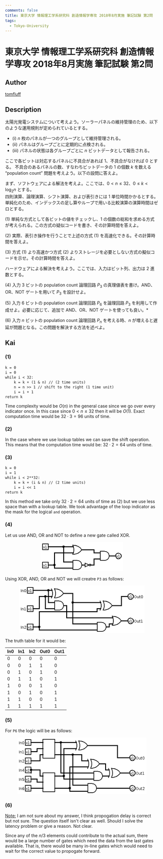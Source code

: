 ```yaml
---
comments: false
title: 東京大学 情報理工学系研究科 創造情報学専攻 2018年8月実施 筆記試験 第2問
tags:
  - Tokyo-University
---
```

# 東京大学 情報理工学系研究科 創造情報学専攻 2018年8月実施 筆記試験 第2問

## **Author**
[tomfluff](https://github.com/tomfluff)

## **Description**
太陽光発電システムについて考えよう。ソーラーパネルの維持管理のため、以下のような運用規則が定められているとする。  

- (i) $n$ 枚のパネルが一つのグループとして維持管理される。  
- (ii) パネルはグループごとに定期的に点検される。  
- (iii) パネルの状態は各グループごとに $n$ ビットデータとして報告される。

ここで各ビットは対応するパネルに不具合があれば $1$、不具合がなければ $0$ とする。
不具合のあるパネルの数、すなわちビットデータの $1$ の個数 $k$ を数える “population count” 問題を考えよう。以下の設問に答えよ。  

まず、ソフトウェアによる解法を考えよ。ここでは、$0 < n \leq 32$、$0 \leq k < \log_2 n$ とする。  
四則演算、論理演算、シフト演算、および表引きには $1$ 単位時間かかるとする。単純化のため、インデックスの足し算やループで用いる比較演算の演算時間はゼロとする。  

(1) 単純な方式として各ビットの値をチェックし、$1$ の個数の総和を求める方式が考えられる。この方式の疑似コードを書き、その計算時間を答えよ。

(2) 実際、表引き操作を行うことで上述の方式 (1) を高速化できる。その計算時間を答えよ。 

(3) 方式 (1) より高速かつ方式 (2) よりストレージを必要としない方式の擬似コードを示せ。その計算時間を答えよ。

ハードウェアによる解決を考えよう。ここでは、入力はビット列、出力は $2$ 進数とする。  

(4) 入力 $3$ ビットの population count 論理回路 $P_3$ の真理値表を書け。AND、OR、NOT ゲートを用いて $P_3$ を設計せよ。

(5) 入力 $6$ ビットの population count 論理回路 $P_6$ を論理回路 $P_3$ を利用して作成せよ。必要に応じて、追加で AND、OR、NOT ゲートを使っても良い。* 

(6) 入力 $n$ ビットの population count 論理回路 $P_n$ を考える時、$n$ が増えると遅延が問題となる。この問題を解決する方法を述べよ。 

## **Kai**
### (1)
```
k = 0
i = 0
while i < 32:
    k = k + (1 & n) // (2 time units)
    n = n >> 1 // shift to the right (1 time unit)
    i = i + 1
return k
```

Time complexity would be $O(n)$ in the general case since we go over every indicator once. In this case since $0<n\leq 32$ then it will be $O(1)$. Exact computation time would be $32\cdot 3=96$ units of time.

### (2)
In the case where we use lookup tables we can save the shift operation. This means that the computation time would be: $32\cdot 2=64$ units of time.

### (3)

```text
k = 0
i = 1
while i < 2**32:
    k = k + (i & n) // (2 time units)
    i = i << 1
return k
```

In this method we take only $32\cdot 2=64$ units of time as (2) but we use less space than with a lookup table. We took advantage of the loop indicator as the mask for the logical `and` operation.

### (4)
Let us use AND, OR and NOT to define a new gate called XOR.

<figure style="text-align:center;">
  <img src="https://raw.githubusercontent.com/Myyura/the_kai_project_assets/main/kakomonn/tokyo_university/IST/ci_201808_2_p1.png" width="270" height="95" alt=""/>
</figure>

Using XOR, AND, OR and NOT we will creatre `P3` as follows:

<figure style="text-align:center;">
  <img src="https://raw.githubusercontent.com/Myyura/the_kai_project_assets/main/kakomonn/tokyo_university/IST/ci_201808_2_p2.png" width="413" height="155" alt=""/>
</figure>

The truth table for it would be:

|In0|In1|In2|Out0|Out1|
|-|-|-|-|-|
|0|0|0|0|0|
|0|0|1|1|0|
|0|1|0|1|0|
|0|1|1|0|1|
|1|0|0|1|0|
|1|0|1|0|1|
|1|1|0|0|1|
|1|1|1|1|1|

### (5)
For `P6` the logic will be as follows:

<figure style="text-align:center;">
  <img src="https://raw.githubusercontent.com/Myyura/the_kai_project_assets/main/kakomonn/tokyo_university/IST/ci_201808_2_p3.png" width="433" height="186" alt=""/>
</figure>

### (6)
<u>Note:</u> I am not sure about my answer, I think propogation delay is correct but not sure. The question itself isn't clear as well. Should I solve the latency problem or give a reason. Not clear.

Since any of the $n/3$ elements could contribute to the actual sum, there would be a large number of gates which need the data from the last gates available. That is, there would be many in-line gates which would need to wait for the correct value to propogate forward.